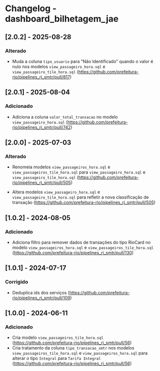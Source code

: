 # Changelog - dashboard_bilhetagem_jae

## [2.0.2] - 2025-08-28

### Alterado

- Muda a coluna `tipo_usuario` para "Não Identificado" quando o valor é nulo nos modelos `view_passageiro_hora.sql` e `view_passageiro_tile_hora.sql` (https://github.com/prefeitura-rio/pipelines_rj_smtr/pull/817)

## [2.0.1] - 2025-08-04

### Adicionado

- Adiciona a coluna `valor_total_transacao` no modelo `view_passageiro_hora.sql` (https://github.com/prefeitura-rio/pipelines_rj_smtr/pull/742)

## [2.0.0] - 2025-07-03

### Alterado

- Renomeia modelos `view_passageiros_hora.sql` e `view_passageiros_tile_hora.sql` para `view_passageiro_hora.sql` e `view_passageiro_tile_hora.sql` (https://github.com/prefeitura-rio/pipelines_rj_smtr/pull/505)

- Altera modelos `view_passageiro_hora.sql` e `view_passageiro_tile_hora.sql` para refletir a nova classificação de transação (https://github.com/prefeitura-rio/pipelines_rj_smtr/pull/505)

## [1.0.2] - 2024-08-05

### Adicionado
- Adiciona filtro para remover dados de transações do tipo RioCard no modelo `view_passageiros_hora.sql` e `view_passageiros_tile_hora.sql` (https://github.com/prefeitura-rio/pipelines_rj_smtr/pull/130)

## [1.0.1] - 2024-07-17

### Corrigido
- Deduplica ids dos serviços (https://github.com/prefeitura-rio/pipelines_rj_smtr/pull/109)

## [1.0.0] - 2024-06-11

### Adicionado
- Cria modelo `view_passageiros_tile_hora.sql` (https://github.com/prefeitura-rio/pipelines_rj_smtr/pull/56)
- Cria tratamento da coluna `tipo_transacao_smtr` nos modelos `view_passageiros_tile_hora.sql` e `view_passageiros_hora.sql` para alterar o tipo `Integral` para `Tarifa Integral` (https://github.com/prefeitura-rio/pipelines_rj_smtr/pull/56)